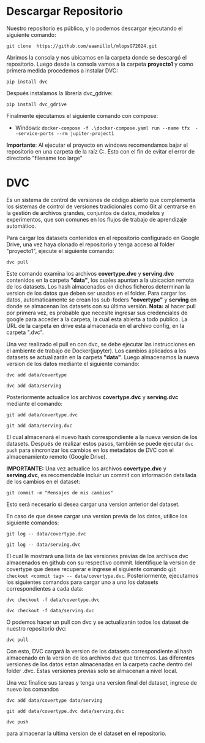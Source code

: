 # Descargar Repositorio #
Nuestro repositorio es público, y lo podemos descargar ejecutando el siguiente comando:

  ```git clone  https://github.com/eaanillol/mlopsG72024.git```

  Abrimos la consola y nos ubicamos en la carpeta donde se descargó el repositorio. Luego desde la consola vamos a la carpeta **proyecto1** y como primera medida procedemos a instalar  DVC:
  
  ```pip install dvc```

Después instalamos la librería dvc_gdrive:

  ```pip install dvc_gdrive```

Finalmente ejecutamos el siguiente comando con compose:
- Windows: ```docker-compose -f .\docker-compose.yaml run --name tfx  --service-ports --rm jupiter-project1```

**Importante**: Al ejecutar el proyecto en windows recomendamos bajar el repositorio en una carpeta de la raíz C:. Esto con el fin de evitar el error de directorio "filename too large"

# DVC #
Es un sistema de control de versiones de código abierto que complementa los sistemas de control de versiones tradicionales como Git al centrarse en la gestión de archivos grandes, conjuntos de datos, modelos y experimentos, que son comunes en los flujos de trabajo de aprendizaje automático.

Para cargar los datasets contenidos en el repositorio configurado en Google Drive, una vez haya clonado el repositorio y tenga acceso al folder "proyecto1", ejecute el siguiente comando: 

```dvc pull``` 

Este comando examina los archivos **covertype.dvc** y **serving.dvc** contenidos en la carpeta **"data"**, los cuales apuntan a la ubicacion remota de los datasets. Los hash almacenados en dichos ficheros determinan la version de los datos que deben ser usados en el folder. Para cargar los datos, automaticamente se crean los sub-foders **"covertype"** y **serving** en donde se almacenan los datasets con su última versión. **Nota:** al hacer pull por primera vez, es probable que necesite ingresar sus credenciales de google para acceder a la carpeta, la cual esta abierta a todo publico. La URL de la carpeta en drive esta almacenada en el archivo config, en la carpeta ".dvc".

Una vez realizado el pull en con dvc, se debe ejecutar las instrucciones en el ambiente de trabajo de Docker(jupyter). Los cambios aplicados a los datasets se actualizarán en la carpeta **"data"**. Luego almacenamos la nueva version de los datos mediante el siguiente comando: 

```dvc add data/covertype```

```dvc add data/serving```

 Posteriormente actualice los archivos **covertype.dvc** y **serving.dvc**  mediante el comando: 
 
 ```git add data/covertype.dvc```

  ```git add data/serving.dvc```
 
  El cual almacenará el nuevo hash correspondiente a la nueva version de los datasets. Después de realizar estos pasos, también se puede ejecutar ```dvc push``` para sincronizar los cambios en los metadatos de DVC con el almacenamiento remoto (Google Drive).

**IMPORTANTE:** Una vez actualice los archivos **covertype.dvc** y **serving.dvc**, es recomendable incluir un commit con información detallada de los cambios en el dataset:

```git commit -m "Mensajes de mis cambios"``` 

Esto será necesario si desea cargar una version anterior del dataset.

En caso de que desee cargar una version previa de los datos, utilice los siguiente comandos: 

```git log -- data/covertype.dvc``` 

```git log -- data/serving.dvc``` 

El cual le mostrará una lista de las versiones previas de los archivos dvc almacenados en github con su respectivo commit. Identifique la version de covertype que desee recuperar e ingrese el siguiente comando  ```git checkout <commit tag> -- data/covertype.dvc```. Posteriormente, ejecutamos los siguientes comandos para cargar uno a uno los datasets correspondientes a cada data:

 ```dvc checkout -f data/covertype.dvc```

 ```dvc checkout -f data/serving.dvc```

 O podemos hacer un pull con dvc y se actualizarán todos los dataset de nuestro repositorio dvc:
 
  ```dvc pull```
 
 Con esto, DVC cargará la version de los datasets correspondiente al hash almacenado en la version de los archivos dvc que tenemos. Las diferentes versiones de los datos estan almacenadas en la carpeta cache dentro del folder .dvc. Estas versiones previas solo se almacenan a nivel local.

Una vez finalice sus tareas y tenga una version final del dataset, ingrese de nuevo los comandos 

```dvc add data/covertype data/serving ```

```git add data/covertype.dvc data/serving.dvc```

 ```dvc push``` 
 
 para almacenar la ultima version de el dataset en el repositorio.




